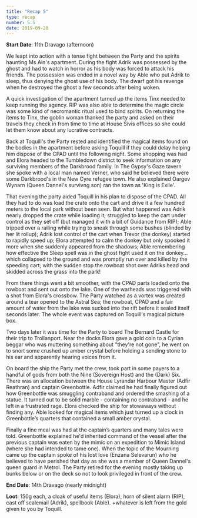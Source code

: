 ```yaml
---
title: "Recap 5"
type: recap
number: 5.5
date: 2019-09-28
---
```


**Start Date**: 11th Dravago (afternoon)
 
We leapt into action with a tense fight between the Party and the spirits haunting Ms Ain's apartment. During the fight Adrik was possessed by the ghost and had to watch in horror as his body was forced to attack his friends. The possession was ended in a novel way by Able who put Adrik to sleep, thus denying the ghost use of his body.	The dwarf got his revenge when he destroyed the ghost a few seconds after being woken.
 
A quick investigation of the apartment turned up the items Tinx needed to keep running the agency. RIP was also able to determine the magic circle was some kind of necromantic ritual used to bind spirits. On returning the items to Tinx, the goblin woman thanked the party and asked on their travels they check in from time to time at House Sivis offices so she could let them know about any lucrative contracts.
 
Back at Toquill's the Party rested and identified the magical items found on the bodies in the apartment before asking Toquill if they could delay helping him dispose of the CPAD until the following night. Some shopping was had and Elora headed to the Tumbledown district to seek information on any surviving members of the Darkbrood family. In The Gypsy's Gaze tavern she spoke with a local man named Verner, who said he believed there were some Darkbrood's in the New Cyre refugee town. He also explained Oargev Wynarn (Queen Dannel's survivng son) ran the town as 'King is Exile'.
 
That evening the party aided Toquill in his plan to dispose of the CPAD. All they had to do was load the crate onto the cart and drive it a few hundred meters to the local park without been seen. But what happened was Adrik nearly dropped the crate while loading it; struggled to keep the cart under control as they set off (but managed it with a bit of Guidance from RIP); Able tripped over a railing while trying to sneak through some bushes (blinded by her lit rollup); Adrik lost control of the cart when Trevor (the donkey) started to rapidly speed up; Elora attempted to calm the donkey but only spooked it more when she suddenly appeared from the shadows; Able remembering how effective the Sleep spell was in the ghost fight used it on the donkey… which collapsed to the ground and was promptly run over and killed by the speeding cart; with the sudden stop the rowboat shot over Adriks head and skidded across the grass into the park!
 
From there things went a bit smoother, with the CPAD parts loaded onto the rowboat and sent out onto the lake. One of the warheads was triggered with a shot from Elora's crossbow. The Party watched as a vortex was created around a tear opened to the Astral Sea; the rowboat, CPAD and a fair amount of water from the lake was sucked into the rift before it sealed itself seconds later. The whole event was captured on Toquill's magical picture box.
 
Two days later it was time for the Party to board The Bernard Castle for their trip to Trollanport. Near the docks Elora gave a gold coin to a Cyrian beggar who was muttering something about "they're not gone", he went on to snort some crushed up amber crystal before holding a sending stone to his ear and apparently hearing voices from it.
 
On board the ship the Party met the crew, took part in some payers to a handful of gods from both the Nine (Sovereign Host) and the (Dark) Six. There was an allocation between the House Lyrandar Harbour Master (Adfir Reathran) and captain Greenbottle. Adfir claimed he had finally figured out how Greenbottle was smuggling contraband and ordered the smashing of a statue. It turned out to be solid marble - containing no contraband - and he left in a frustrated rage. Elora checked the ship for stowaways without finding any. Able looked for magical items which just turned up a clock in Greenbottle’s quarters that contained a small amber crystal.
 
Finally a fine meal was had at the captain’s quarters and many tales were told. Greenbottle explained he'd inherited command of the vessel after the previous captain was eaten by the mimic on an expedition to Mimic Island (where she had intended to tame one). When the topic of the Mourning came up the captain spoke of his lost love (Enzana Selevarun) who he believed to have perished that day as she was a member of Queen Dannel's queen guard in Metrol. The Party retired for the evening mostly taking up bunks below or on the deck so not to look privileged in front of the crew.
 
**End Date**: 14th Dravago (nearly midnight)

**Loot**: 150g each, a cloak of useful items (Elora), horn of silent alarm (RIP), cast off scalemail (Adrik), spellbook (Able). +whatever is left from the gold given to you by Toquill.
